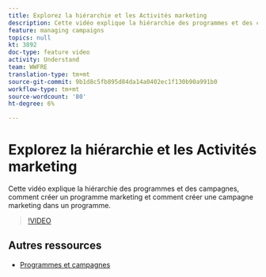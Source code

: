```yaml
---
title: Explorez la hiérarchie et les Activités marketing
description: Cette vidéo explique la hiérarchie des programmes et des campagnes dans Adobe Campaign Standard (ACS), comment créer un programme marketing et comment créer une campagne marketing dans un programme.
feature: managing campaigns
topics: null
kt: 3892
doc-type: feature video
activity: Understand
team: WWFRE
translation-type: tm+mt
source-git-commit: 9b1d8c5fb895d84da14a0402ec1f130b90a991b0
workflow-type: tm+mt
source-wordcount: '80'
ht-degree: 6%

---
```



# Explorez la hiérarchie et les Activités marketing

Cette vidéo explique la hiérarchie des programmes et des campagnes, comment créer un programme marketing et comment créer une campagne marketing dans un programme.

>[!VIDEO](https://video.tv.adobe.com/v/18465?quality=12)

## Autres ressources

* [Programmes et campagnes](https://docs.adobe.com/content/help/en/campaign-standard/using/getting-started/marketing-plans/programs-and-campaigns.html)
